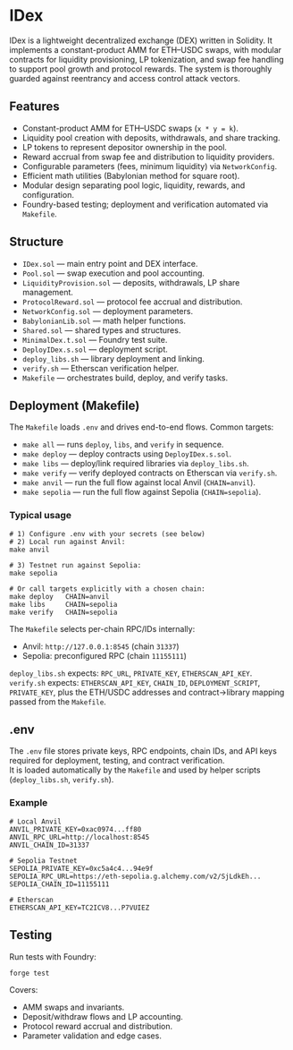 # IDex

IDex is a lightweight decentralized exchange (DEX) written in Solidity. It implements a constant-product AMM for ETH–USDC swaps, with modular contracts for liquidity provisioning, LP tokenization, and swap fee handling to support pool growth and protocol rewards. The system is thoroughly guarded against reentrancy and access control attack vectors.

## Features

- Constant-product AMM for ETH–USDC swaps (`x * y = k`).
- Liquidity pool creation with deposits, withdrawals, and share tracking.
- LP tokens to represent depositor ownership in the pool.
- Reward accrual from swap fee and distribution to liquidity providers.
- Configurable parameters (fees, minimum liquidity) via `NetworkConfig`.
- Efficient math utilities (Babylonian method for square root).
- Modular design separating pool logic, liquidity, rewards, and configuration.
- Foundry-based testing; deployment and verification automated via `Makefile`.

## Structure

- `IDex.sol` — main entry point and DEX interface.  
- `Pool.sol` — swap execution and pool accounting.  
- `LiquidityProvision.sol` — deposits, withdrawals, LP share management.  
- `ProtocolReward.sol` — protocol fee accrual and distribution.  
- `NetworkConfig.sol` — deployment parameters.  
- `BabylonianLib.sol` — math helper functions.  
- `Shared.sol` — shared types and structures.  
- `MinimalDex.t.sol` — Foundry test suite.  
- `DeployIDex.s.sol` — deployment script.  
- `deploy_libs.sh` — library deployment and linking.  
- `verify.sh` — Etherscan verification helper.  
- `Makefile` — orchestrates build, deploy, and verify tasks.

## Deployment (Makefile)

The `Makefile` loads `.env` and drives end-to-end flows. Common targets:

- `make all` — runs `deploy`, `libs`, and `verify` in sequence.  
- `make deploy` — deploy contracts using `DeployIDex.s.sol`.  
- `make libs` — deploy/link required libraries via `deploy_libs.sh`.  
- `make verify` — verify deployed contracts on Etherscan via `verify.sh`.  
- `make anvil` — run the full flow against local Anvil (`CHAIN=anvil`).  
- `make sepolia` — run the full flow against Sepolia (`CHAIN=sepolia`).  

### Typical usage

    # 1) Configure .env with your secrets (see below)
    # 2) Local run against Anvil:
    make anvil

    # 3) Testnet run against Sepolia:
    make sepolia

    # Or call targets explicitly with a chosen chain:
    make deploy   CHAIN=anvil
    make libs     CHAIN=sepolia
    make verify   CHAIN=sepolia

The `Makefile` selects per-chain RPC/IDs internally:

- Anvil: `http://127.0.0.1:8545` (chain `31337`)  
- Sepolia: preconfigured RPC (chain `11155111`)  

`deploy_libs.sh` expects: `RPC_URL`, `PRIVATE_KEY`, `ETHERSCAN_API_KEY`.  
`verify.sh` expects: `ETHERSCAN_API_KEY`, `CHAIN_ID`, `DEPLOYMENT_SCRIPT`, `PRIVATE_KEY`, plus the ETH/USDC addresses and contract→library mapping passed from the `Makefile`.  

## .env

The `.env` file stores private keys, RPC endpoints, chain IDs, and API keys required for deployment, testing, and contract verification.  
It is loaded automatically by the `Makefile` and used by helper scripts (`deploy_libs.sh`, `verify.sh`).  

### Example

    # Local Anvil
    ANVIL_PRIVATE_KEY=0xac0974...ff80
    ANVIL_RPC_URL=http://localhost:8545
    ANVIL_CHAIN_ID=31337

    # Sepolia Testnet
    SEPOLIA_PRIVATE_KEY=0xc5a4c4...94e9f
    SEPOLIA_RPC_URL=https://eth-sepolia.g.alchemy.com/v2/SjLdkEh...
    SEPOLIA_CHAIN_ID=11155111

    # Etherscan
    ETHERSCAN_API_KEY=TC2ICV8...P7VUIEZ

## Testing

Run tests with Foundry:

    forge test

Covers:

- AMM swaps and invariants.  
- Deposit/withdraw flows and LP accounting.  
- Protocol reward accrual and distribution.  
- Parameter validation and edge cases.  
